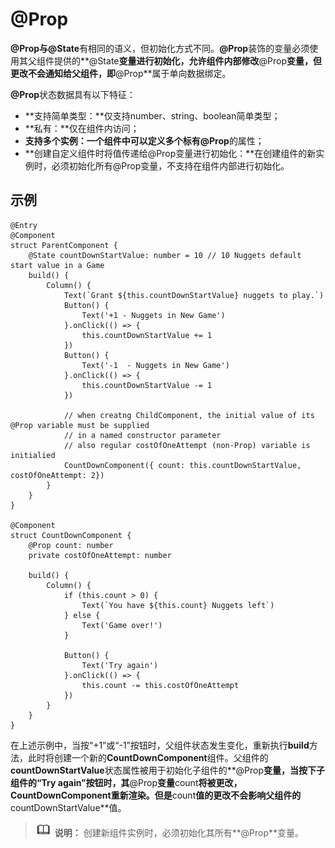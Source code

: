 # @Prop<a name="ZH-CN_TOPIC_0000001157388853"></a>

**@Prop与@State**有相同的语义，但初始化方式不同。**@Prop**装饰的变量必须使用其父组件提供的**@State**变量进行初始化，允许组件内部修改**@Prop**变量，但更改不会通知给父组件，即**@Prop**属于单向数据绑定。

**@Prop**状态数据具有以下特征：

-   **支持简单类型：**仅支持number、string、boolean简单类型；
-   **私有：**仅在组件内访问；
-   **支持多个实例：**一个组件中可以定义多个标有**@Prop**的属性；
-   **创建自定义组件时将值传递给@Prop变量进行初始化：**在创建组件的新实例时，必须初始化所有@Prop变量，不支持在组件内部进行初始化。

## 示例<a name="section599175705019"></a>

```
@Entry
@Component
struct ParentComponent {
    @State countDownStartValue: number = 10 // 10 Nuggets default start value in a Game
    build() {
        Column() {
            Text(`Grant ${this.countDownStartValue} nuggets to play.`)
            Button() {
                Text('+1 - Nuggets in New Game')
            }.onClick(() => {
                this.countDownStartValue += 1
            })
            Button() {
                Text('-1  - Nuggets in New Game')
            }.onClick(() => {
                this.countDownStartValue -= 1
            })

            // when creatng ChildComponent, the initial value of its @Prop variable must be supplied
            // in a named constructor parameter
            // also regular costOfOneAttempt (non-Prop) variable is initialied
            CountDownComponent({ count: this.countDownStartValue, costOfOneAttempt: 2})
        }
    }
}

@Component
struct CountDownComponent {
    @Prop count: number
    private costOfOneAttempt: number

    build() {
        Column() {
            if (this.count > 0) {
                Text(`You have ${this.count} Nuggets left`)
            } else {
                Text('Game over!')
            }

            Button() {
                Text('Try again')
            }.onClick(() => {
                this.count -= this.costOfOneAttempt
            })
        }
    }
}
```

在上述示例中，当按“+1”或“-1”按钮时，父组件状态发生变化，重新执行**build**方法，此时将创建一个新的**CountDownComponent**组件。父组件的**countDownStartValue**状态属性被用于初始化子组件的**@Prop**变量，当按下子组件的“Try again”按钮时，其**@Prop**变量**count**将被更改，**CountDownComponent**重新渲染。但是**count**值的更改不会影响父组件的**countDownStartValue**值。

>![icon-note.gif](public_sys-resources/icon-note.gif) **说明：** 
>创建新组件实例时，必须初始化其所有**@Prop**变量。

